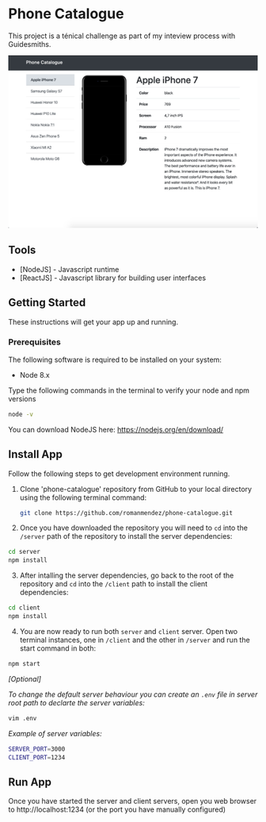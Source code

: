 # Phone Catalogue

This project is a ténical challenge as part of my inteview process with Guidesmiths.

<img src="./server/public/images/app_screenshot2.png">

## Tools

- [NodeJS] - Javascript runtime
- [ReactJS] - Javascript library for building user interfaces

## Getting Started

These instructions will get your app up and running.

### Prerequisites

The following software is required to be installed on your system:

  - Node 8.x

Type the following commands in the terminal to verify your node and npm versions

  ```bash
  node -v
  ```
You can download NodeJS here: https://nodejs.org/en/download/

## Install App

Follow the following steps to get development environment running.

1. Clone 'phone-catalogue' repository from GitHub to your local directory using the following terminal command:

   ```bash
   git clone https://github.com/romanmendez/phone-catalogue.git
   ```

2. Once you have downloaded the repository you will need to `cd` into the `/server` path of the repository to install the server dependencies:

```bash
cd server
npm install
```

3. After intalling the server dependencies, go back to the root of the repository and `cd` into the `/client` path to install the client dependencies:

```bash
cd client
npm install
```

4. You are now ready to run both `server` and `client` server. Open two terminal instances, one in `/client` and the other in `/server` and run the start command in both:

```bash
npm start
```

*[Optional]*

*To change the default server behaviour you can create an `.env` file in server root path to declarte the server variables:*

```bash
vim .env
```

*Example of server variables:*

```bash
SERVER_PORT=3000
CLIENT_PORT=1234

```

## Run App

Once you have started the server and client servers, open you web browser to http://localhost:1234 (or the port you have manually configured)
